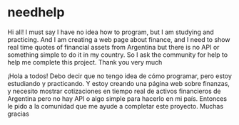 # needhelp
Hi all! I must say I have no idea how to program, but I am studying and practicing. And I am creating a web page about finance, and I need to show real time quotes of financial assets from Argentina but there is no API or something simple to do it in my country. So I ask the community for help to help me complete this project. Thank you very much

¡Hola a todos! Debo decir que no tengo idea de cómo programar, pero estoy estudiando y practicando. Y estoy creando una página web sobre finanzas, y necesito mostrar cotizaciones en tiempo real de activos financieros de Argentina pero no hay API o algo simple para hacerlo en mi país. Entonces le pido a la comunidad que me ayude a completar este proyecto. Muchas gracias

